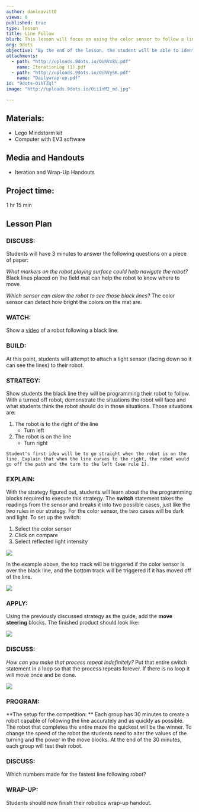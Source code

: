 ```yaml
---
author: danleavitt0
views: 0
published: true
type: lesson
title: Line Follow
blurb: This lesson will focus on using the color sensor to follow a line on the ground.
org: 9dots
objective: "By the end of the lesson, the student will be able to identify a programming switch statement and discuss the strategy for programming a robot to follow a black line."
attachments: 
  - path: "http://uploads.9dots.io/OihVx8V.pdf"
    name: IterationLog (1).pdf
  - path: "http://uploads.9dots.io/OihVy5K.pdf"
    name: "Dailywrap-up.pdf"
id: "9dots-OihTZql"
image: "http://uploads.9dots.io/Oii1nM2_md.jpg"

---
```


## Materials:
- Lego Mindstorm kit
- Computer with EV3 software

## Media and Handouts
- Iteration and Wrap-Up Handouts

## Project time:
1 hr 15 min

## Lesson Plan

### DISCUSS:
Students will have 3 minutes to answer the following questions on a piece of paper:

_What markers on the robot playing surface could help navigate the robot?_
Black lines placed on the field mat can help the robot to know where to move.

_Which sensor can allow the robot to see those black lines?_
The color sensor can detect how bright the colors on the mat are.

### WATCH:
Show a [video](http://www.youtube.com/watch?v=aJor5MXycoY) of a robot following a black line.

### BUILD:
At this point, students will attempt to attach a light sensor (facing down so it can see the lines) to their robot.

### STRATEGY:
Show students the black line they will be programming their robot to follow. With a turned off robot, demonstrate the situations the robot will face and what students think the robot should do in those situations. Those situations are:

1. The robot is to the right of the line
	- Turn left
2. The robot is on the line
	- Turn right
    
```
Student's first idea will be to go straight when the robot is on the line. Explain that when the line curves to the right, the robot would go off the path and the turn to the left (see rule 1). 
```

### EXPLAIN:
With the strategy figured out, students will learn about the the programming blocks required to execute this strategy. The **switch** statement takes the readings from the sensor and breaks it into two possible cases, just like the two rules in our strategy. For the color sensor, the two cases will be dark and light. To set up the switch:

1. Select the color sensor
2. Click on compare
3. Select reflected light intensity

![](http://uploads.9dots.io/Oiha8uX_md.jpg) 

In the example above, the top track will be triggered if the color sensor is over the black line, and the bottom track will be triggered if it has moved off of the line.

![](http://uploads.9dots.io/Oihrsws_md.jpg) 

### APPLY:
Using the previously discussed strategy as the guide, add the **move steering** blocks. The finished product should look like:

![](http://uploads.9dots.io/Oii19BC_md.jpg) 

### DISCUSS:
_How can you make that process repeat indefinitely?_
Put that entire switch statement in a loop so that the process repeats forever. If there is no loop it will move once and be done.

![](http://uploads.9dots.io/Oihyzmy_md.jpg) 

### PROGRAM:
**The setup for the competition: **
Each group has 30 minutes to create a robot capable of following the line accurately and as quickly as possible. The robot that completes the entire maze the quickest will be the winner. To change the speed of the robot the students need to alter the values of the turning and the power in the move blocks. At the end of the 30 minutes, each group will test their robot.

### DISCUSS:
Which numbers made for the fastest line following robot?

### WRAP-UP:
Students should now finish their robotics wrap-up handout.

